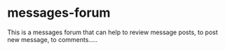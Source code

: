 # messages-forum
This is a messages forum that can help to review message posts, to post new message, to comments.....
